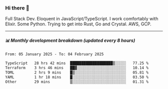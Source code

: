 ### Hi there 👋

Full Stack Dev. Eloquent in JavaScript/TypeScript. I work comfortably with Elixir. Some Python. Trying to get into Rust, Go and Crystal. AWS, GCP.

***

##### 📊 Monthly development breakdown (updated every 8 hours)

<!--START_SECTION:waka-->

```txt
From: 05 January 2025 - To: 04 February 2025

TypeScript   28 hrs 42 mins  ███████████████████▒░░░░░   77.25 %
Terraform    3 hrs 46 mins   ██▓░░░░░░░░░░░░░░░░░░░░░░   10.14 %
TOML         2 hrs 9 mins    █▒░░░░░░░░░░░░░░░░░░░░░░░   05.81 %
YAML         1 hr 18 mins    █░░░░░░░░░░░░░░░░░░░░░░░░   03.50 %
Other        29 mins         ▒░░░░░░░░░░░░░░░░░░░░░░░░   01.31 %
```

<!--END_SECTION:waka-->
